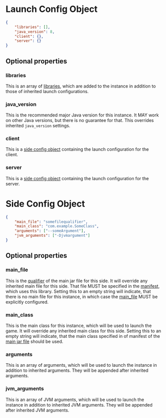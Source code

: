 # Launch Config Object

```json
{
    "libraries": [],
    "java_version": 8,
    "client": {},
    "server": {}
}
```

## Optional properties


### libraries

This is an array of [libraries](library.md), which are added to the instance in
addition to those of inherited launch configurations.

### java_version

This is the recommended major Java version for this instance. It MAY work on other
Java versions, but there is no guarantee for that. This overrides inherited `java_version`
settings.

### client

This is a [side config object](#side-config-object) containing the launch configuration
for the client.

### server

This is a [side config object](#side-config-object) containing the launch configuration
for the server.

# Side Config Object

```json
{
    "main_file": "somefilequalifier",
    "main_class": "com.example.SomeClass",
    "arguments": ["--someArgument"],
    "jvm_arguments": ["-Djvmargument"]
}
```

## Optional properties

### main_file

This is the [qualifier](./file.md#qualifier) of the main jar file for
this side. It will override any inherited main file for this side.
That file MUST be specified in the [manifest](./manifest.md), which
uses this library. Setting this to an empty string will indicate, that
there is no main file for this instance, in which case the 
[main_file](#mainfile) MUST be explicitly configured. 

### main_class

This is the main class for this instance, which will be used to launch
the game. It will override any inherited main class for this side. 
Setting this to an empty string will indicate, that the main class
specified in of manifest of the [main jar file](#mainfile) should be used.

### arguments

This is an array of arguments, which will be used to launch the instance
in addition to inherited arguments. They will be appended after inherited 
arguments.

### jvm_arguments

This is an array of JVM arguments, which will be used to launch the instance
in addition to inherited JVM arguments. They will be appended after inherited 
JVM arguments.